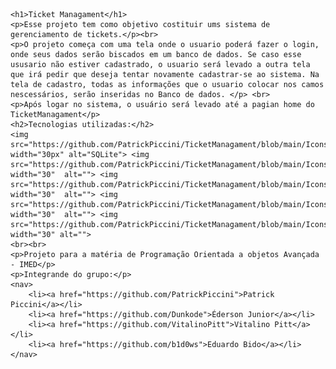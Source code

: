     <h1>Ticket Managament</h1>
    <p>Esse projeto tem como objetivo costituir ums sistema de gerenciamento de tickets.</p><br>
    <p>O projeto começa com uma tela onde o usuario poderá fazer o login, onde seus dados serão biscados em um banco de dados. Se caso esse ususario não estiver cadastrado, o usuario será levado a outra tela que irá pedir que deseja tentar novamente cadastrar-se ao sistema. Na tela de cadastro, todas as informações que o usuario colocar nos camos nescessários, serão inseridas no Banco de dados. </p> <br>
    <p>Após logar no sistema, o usuário será levado até a pagian home do TicketManagament</p>
    <h2>Tecnologias utilizadas:</h2>
    <img src="https://github.com/PatrickPiccini/TicketManagament/blob/main/Icons/pngegg.png" width="30px" alt="SQLite"> <img src="https://github.com/PatrickPiccini/TicketManagament/blob/main/Icons/JavaScript.png" width="30"  alt=""> <img src="https://github.com/PatrickPiccini/TicketManagament/blob/main/Icons/Html%205.png"  width="30"  alt=""> <img src="https://github.com/PatrickPiccini/TicketManagament/blob/main/Icons/Css3.png" width="30"  alt=""> <img src="https://github.com/PatrickPiccini/TicketManagament/blob/main/Icons/JavaScript.png" width="30" alt="">
    <br><br>
    <p>Projeto para a matéria de Programação Orientada a objetos Avançada - IMED</p>
    <p>Integrande do grupo:</p>
    <nav>
        <li><a href="https://github.com/PatrickPiccini">Patrick Piccini</a></li>
        <li><a href="https://github.com/Dunkode">Éderson Junior</a></li>
        <li><a href="https://github.com/VitalinoPitt">Vitalino Pitt</a></li>
        <li><a href="https://github.com/b1d0ws">Eduardo Bido</a></li>
    </nav>
